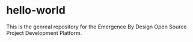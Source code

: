 # hello-world
This is the genreal repository for the Emergence By Design Open Source Project Development Platform. 
